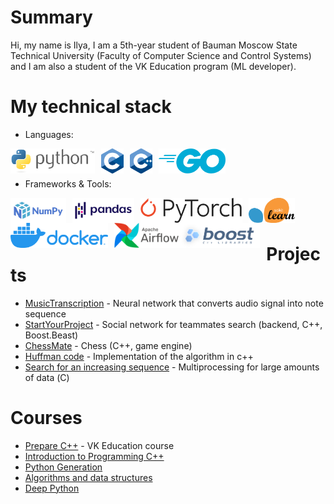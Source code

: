 # Summary

Hi, my name is Ilya, I am a 5th-year student of Bauman Moscow State Technical University (Faculty of Computer Science and Control Systems) and I am also a student of the VK Education program (ML developer).

# My technical stack

* Languages: 
<img align="left" alt= “C” height="40" style="padding-right:10px;" src="images/Python.png">
<img align="left" alt= “C” height="40" style="padding-right:10px;" src="images/C.png">
<img align="left" alt= “C” height="40" style="padding-right:10px;" src="images/C++.png">
<img align="left" alt= “C” height="40" style="padding-right:10px;" src="images/Go.png">
<br>
<br>

* Frameworks & Tools:
<img align="left" alt= “C” height="40" style="padding-right:10px;" src="images/NumPy.png">
<img align="left" alt= “C” height="40" style="padding-right:10px;" src="images/Pandas.png">
<img align="left" alt= “C” height="40" style="padding-right:1px; background-color: white;" src="images/Pytorch.png">
<img align="left" alt= “C” height="40" style="padding-left:10px; padding-right:10px;" src="images/Scikit_learn.png">
<img align="left" alt= “C” height="40" style="padding-right:10px;" src="images/Docker.png">
<img align="left" alt= “C” height="40" style="padding-right:1px; background-color: white;" src="images/Airflow.png">
<img align="left" alt= “C” height="40" style="padding-right:10px;" src="images/Boost.png">
<br>
<br>

# Projects
* [MusicTranscription](https://github.com/ilya0100/MusicTranscription) - Neural network that converts audio signal into note sequence
* [StartYourProject](https://github.com/ilya0100/StartYourProject) - Social network for teammates search (backend, C++, Boost.Beast)
* [ChessMate](https://github.com/ilya0100/ChessMate) - Chess (C++, game engine)
* [Huffman code](https://github.com/ilya0100/Alg-And-DS-2022-Spring/tree/module-2/haffman) - Implementation of the algorithm in c++
* [Search for an increasing sequence](https://github.com/ilya0100/hw-2-AdvC-2022-Spring) - Multiprocessing for large amounts of data (С)

# Courses
* [Prepare C++](https://park.vk.company/curriculum/certificates/download/2931/9884a155-3f73-409f-beb1-537e61dabf05/) - VK Education course
* [Introduction to Programming C++](https://stepik.org/cert/965592)
* [Python Generation](https://stepik.org/cert/1383269)
* [Algorithms and data structures](https://github.com/ilya0100/Alg-And-DS-2022-Spring)
* [Deep Python](https://github.com/ilya0100/DeepPythonHW)
